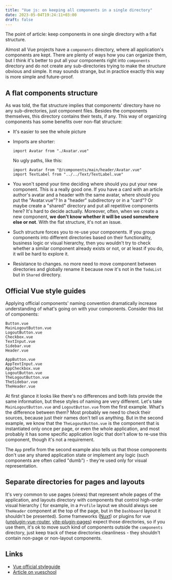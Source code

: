 ```yaml
---
title: "Vue js: on keeping all components in a single directory"
date: 2023-05-04T19:24:11+03:00
draft: false
---
```


The point of article: keep components in one single
directory with a flat structure.

<!--more-->

Almost all Vue projects have a `components` directory, where
all application's components are kept. There are plenty of ways
how you can organize them, but I think it's better to put all
your components right into `components`
directory and do not create any sub-directories trying to
make the structure obvious and simple. It may sounds strange, but
in practice exactly this way is more simple and future-proof.

## A flat components structure

As was told, the flat structure implies that components' directory have no
any sub-directories, just component files. Besides the components themselves,
this directory contains their tests, if any. This way of organizing components has some benefits over non-flat structure:

- It's easier to see the whole picture
- Imports are shorter:
  ```
  import Avatar from "./Avatar.vue"
  ```
  No ugly paths, like this:

  ```
  import Avatar from "@/components/main/header/Avatar.vue"
  import TextLabel from "../../Text/TextLabel.vue"
  ```
- You won't spend your time deciding where should you put
  your new component. This is a really good one. If you have a 
  card with an article author's avatar and a header with the same avatar,
  where should you put the "Avatar.vue"? In a "header" subdirectory or
  in a "card"? Or maybe create a "shared" directory and put all repetitive
  components here? It's hard to decide actually.
  Moreover, often, when we create a new component, 
  **we don't know whether it will be used somewhere else or not**. With
  the flat structure, it's not an issue.
- Such structure forces you to re-use your components. If you
  group components into different directories based on their
  functionality, business logic or visual hierarchy, then you wouldn't
  try to check whether a similar component already exists or not, or at
  least if you do, it will be hard to explore it.
- Resistance to changes. no more need to move component between
  directories and globally rename it because now it's not in the
  `TodoList` but in `Shared` directory.

## Official Vue style guides

Applying official components' naming convention dramatically increase
understanding of what's going on with your components. Consider this list of components: 

```
Button.vue
MainLogoutButton.vue
LogoutButton.vue
Checkbox.vue
TextInput.vue
Sidebar.vue
Header.vue
```

```
AppButton.vue
AppTextInput.vue
AppCheckbox.vue
LogoutButton.vue
TheLogoutButton.vue
TheSidebar.vue
TheHeader.vue
```

At first glance it looks like there's no differences and both 
lists provide the same information, but these styles of naming are very different.
Let's take `MainLogoutButton.vue` and `LogoutButton.vue`
from the first example. What's the difference between them? Most
probably we need to check their sources, because just their names don't tell
us anything. But in the second example, we know that the `TheLogoutButton.vue`
is the component that is instantiated only once per page, or even the whole
application, and most probably it has some specific application logic that
don't allow to re-use this component, though it's not a requirement.

The `App` prefix from the second example also tells us that those components
don't use any shared application state or implement any logic (such components are often called "dumb") - 
they're used only for visual representation.

## Separate directories for pages and layouts

It's very common to use pages (views) that represent whole pages of the application,
and layouts directory with components that control high-order visual hierarchy (
for example, in a `Profile` layout we should always see `TheHeader` component at the top
of the page, but in the `Dashboard` layout it shouldn't be presented). Some
frameworks ([Nuxt](https://nuxt.com/)) or plugins for vue ([unplugin-vue-router](https://github.com/posva/unplugin-vue-router), [vite-plugin-pages](https://github.com/hannoeru/vite-plugin-pages)) expect
those directories, so if you use them, it's ok to move such kind of components outside
the `components` directory, just keep track of these directories cleanliness - they shouldn't
contain non-page or non-layout components.

## Links

- [Vue official styleguide ](https://vuejs.org/style-guide/)
- [Article on vueschool](https://vueschool.io/articles/vuejs-tutorials/how-to-structure-a-large-scale-vue-js-application/)